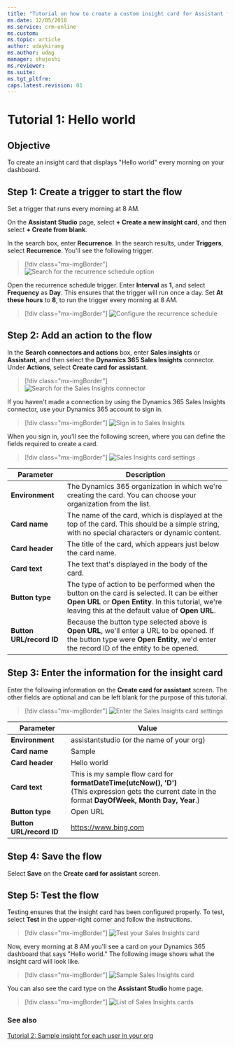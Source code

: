 ```yaml
---
title: "Tutorial on how to create a custom insight card for Assistant for Dynamics 365 Sales Insights | MicrosoftDocs"
ms.date: 12/05/2018
ms.service: crm-online
ms.custom: 
ms.topic: article
author: udaykirang
ms.author: udag
manager: shujoshi
ms.reviewer: 
ms.suite: 
ms.tgt_pltfrm: 
caps.latest.revision: 01
---
```


# Tutorial 1: Hello world

## Objective

To create an insight card that displays "Hello world" every morning on your dashboard.

## Step 1: Create a trigger to start the flow

Set a trigger that runs every morning at 8 AM.

On the **Assistant Studio** page, select **+ Create a new insight card**, and then select **+ Create from blank**.

In the search box, enter **Recurrence**. In the search results, under **Triggers**, select **Recurrence**. You'll see the following trigger.

> [!div class="mx-imgBorder"]
> ![Search for the recurrence schedule option](media/assistant-tutorial-1-recurrence-search.png "Search for the recurrence schedule option")

Open the recurrence schedule trigger. Enter **Interval** as **1**, and select **Frequency** as **Day**. This ensures that the trigger will run once a day. Set **At these hours** to **8**, to run the trigger every morning at 8 AM.

> [!div class="mx-imgBorder"]
> ![Configure the recurrence schedule](media/assistant-tutorial-1-recurrence-settings.png "Configure the recurrence schedule")

## Step 2: Add an action to the flow

In the **Search connectors and actions** box, enter **Sales insights** or **Assistant**, and then select the **Dynamics 365 Sales Insights** connector. Under **Actions**, select **Create card for assistant**.

> [!div class="mx-imgBorder"]
> ![Search for the Sales Insights connector](media/assistant-tutorial-1-search-sales-insights-connector.png "Search for the Sales Insights connector")

If you haven't made a connection by using the Dynamics 365 Sales Insights connector, use your Dynamics 365 account to sign in.

> [!div class="mx-imgBorder"]
> ![Sign in to Sales Insights](media/assistant-tutorial-1-sales-insights-signin.png "Sign in to Sales Insights")

When you sign in, you'll see the following screen, where you can define the fields required to create a card.

> [!div class="mx-imgBorder"]
> ![Sales Insights card settings](media/assistant-tutorial-1-sales-insights-card-settings.png "Sales Insights card settings")

| Parameter | Description |
|-----------|-------------|
| **Environment** | The Dynamics 365 organization in which we're creating the card. You can choose your organization from the list. |
| **Card name** | The name of the card, which is displayed at the top of the card. This should be a simple string, with no special characters or dynamic content. |
| **Card header** | The title of the card, which appears just below the card name. |
| **Card text** | The text that's displayed in the body of the card. |
| **Button type** | The type of action to be performed when the button on the card is selected. It can be either **Open URL** or **Open Entity**. In this tutorial, we're leaving this at the default value of **Open URL**. |
| **Button URL/record ID** | Because the button type selected above is **Open URL**, we'll enter a URL to be opened. If the button type were **Open Entity**, we'd enter the record ID of the entity to be opened. |

## Step 3: Enter the information for the insight card

Enter the following information on the **Create card for assistant** screen. The other fields are optional and can be left blank for the purpose of this tutorial.

> [!div class="mx-imgBorder"]
> ![Enter the Sales Insights card settings](media/assistant-tutorial-1-sales-insights-card-information.png "Enter the Sales Insights card settings")

| Parameter | Value |
|-----------|-------|
| **Environment** | assistantstudio (or the name of your org)|
| **Card name** | Sample |
| **Card header** | Hello world |
| **Card text** | This is my sample flow card for **formatDateTime(utcNow(), 'D')**<br>(This expression gets the current date in the format **DayOfWeek, Month Day, Year**.)  |
| **Button type** | Open URL |
| **Button URL/record ID** | https://www.bing.com |

## Step 4: Save the flow

Select **Save** on the **Create card for assistant** screen.

<a name="test-the-flow"></a>
## Step 5: Test the flow

Testing ensures that the insight card has been configured properly. To test, select **Test** in the upper-right corner and follow the instructions.

> [!div class="mx-imgBorder"]
> ![Test your Sales Insights card](media/assistant-tutorial-1-sales-insights-test-options.png "Test your Sales Insights card")

Now, every morning at 8 AM you'll see a card on your Dynamics 365 dashboard that says "Hello world." The following image shows what the insight card will look like.

> [!div class="mx-imgBorder"]
> ![Sample Sales Insights card](media/assistant-tutorial-1-sample-insights-card.png "Sample Sales Insights card")

You can also see the card type on the **Assistant Studio** home page.

> [!div class="mx-imgBorder"]
> ![List of Sales Insights cards](media/assistant-tutorial-1-list-insights-cards.png "List of Sales Insights cards")

### See also

[Tutorial 2: Sample insight for each user in your org](assistant-tutorial2.md)